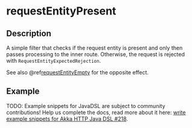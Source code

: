 <a id="requestentitypresent-java"></a>
# requestEntityPresent

## Description

A simple filter that checks if the request entity is present and only then passes processing to the inner route.
Otherwise, the request is rejected with `RequestEntityExpectedRejection`.

See also @ref[requestEntityEmpty](requestEntityEmpty.md#requestentityempty-java) for the opposite effect.

## Example

TODO: Example snippets for JavaDSL are subject to community contributions! Help us complete the docs, read more about it here: [write example snippets for Akka HTTP Java DSL #218](https://github.com/akka/akka-http/issues/218).
